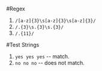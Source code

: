 #Regex

1. `/[a-z]{3}\s[a-z]{3}\s[a-z]{3}/`
2. `/.{3}\s.{3}\s.{3}/`
3. `/.{11}/`

#Test Strings

1. `yes yes yes` -- match.  
2. `no no no` --  does not match.  
